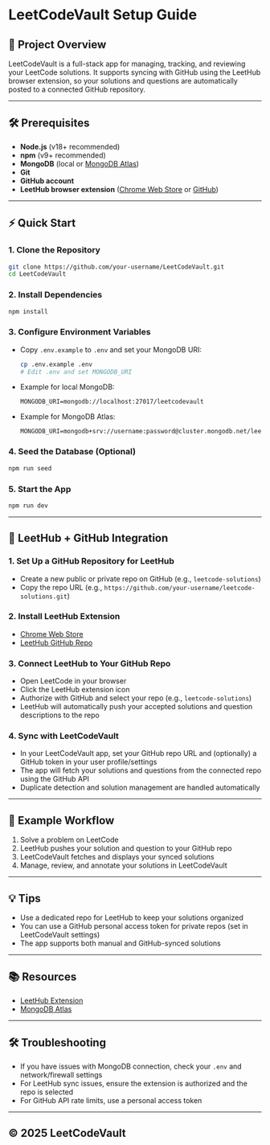 # LeetCodeVault Setup Guide

## 🚀 Project Overview
LeetCodeVault is a full-stack app for managing, tracking, and reviewing your LeetCode solutions. It supports syncing with GitHub using the LeetHub browser extension, so your solutions and questions are automatically posted to a connected GitHub repository.

---

## 🛠️ Prerequisites
- **Node.js** (v18+ recommended)
- **npm** (v9+ recommended)
- **MongoDB** (local or [MongoDB Atlas](https://www.mongodb.com/atlas))
- **Git**
- **GitHub account**
- **LeetHub browser extension** ([Chrome Web Store](https://chrome.google.com/webstore/detail/leethub/)
  or [GitHub](https://github.com/QasimWani/LeetHub))

---

## ⚡ Quick Start

### 1. **Clone the Repository**
```sh
git clone https://github.com/your-username/LeetCodeVault.git
cd LeetCodeVault
```

### 2. **Install Dependencies**
```sh
npm install
```

### 3. **Configure Environment Variables**
- Copy `.env.example` to `.env` and set your MongoDB URI:
  ```sh
  cp .env.example .env
  # Edit .env and set MONGODB_URI
  ```
- Example for local MongoDB:
  ```env
  MONGODB_URI=mongodb://localhost:27017/leetcodevault
  ```
- Example for MongoDB Atlas:
  ```env
  MONGODB_URI=mongodb+srv://username:password@cluster.mongodb.net/leetcodevault
  ```

### 4. **Seed the Database (Optional)**
```sh
npm run seed
```

### 5. **Start the App**
```sh
npm run dev
```

---

## 🔗 LeetHub + GitHub Integration

### 1. **Set Up a GitHub Repository for LeetHub**
- Create a new public or private repo on GitHub (e.g., `leetcode-solutions`)
- Copy the repo URL (e.g., `https://github.com/your-username/leetcode-solutions.git`)

### 2. **Install LeetHub Extension**
- [Chrome Web Store](https://chrome.google.com/webstore/detail/leethub/)
- [LeetHub GitHub Repo](https://github.com/QasimWani/LeetHub)

### 3. **Connect LeetHub to Your GitHub Repo**
- Open LeetCode in your browser
- Click the LeetHub extension icon
- Authorize with GitHub and select your repo (e.g., `leetcode-solutions`)
- LeetHub will automatically push your accepted solutions and question descriptions to the repo

### 4. **Sync with LeetCodeVault**
- In your LeetCodeVault app, set your GitHub repo URL and (optionally) a GitHub token in your user profile/settings
- The app will fetch your solutions and questions from the connected repo using the GitHub API
- Duplicate detection and solution management are handled automatically

---

## 📝 Example Workflow
1. Solve a problem on LeetCode
2. LeetHub pushes your solution and question to your GitHub repo
3. LeetCodeVault fetches and displays your synced solutions
4. Manage, review, and annotate your solutions in LeetCodeVault

---

## 💡 Tips
- Use a dedicated repo for LeetHub to keep your solutions organized
- You can use a GitHub personal access token for private repos (set in LeetCodeVault settings)
- The app supports both manual and GitHub-synced solutions

---

## 📚 Resources
- [LeetHub Extension](https://github.com/QasimWani/LeetHub)
- [MongoDB Atlas](https://www.mongodb.com/atlas)

---

## 🛠️ Troubleshooting
- If you have issues with MongoDB connection, check your `.env` and network/firewall settings
- For LeetHub sync issues, ensure the extension is authorized and the repo is selected
- For GitHub API rate limits, use a personal access token

---


## © 2025 LeetCodeVault
